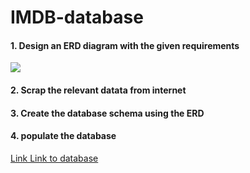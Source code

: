 # IMDB-database
#### 1. Design an ERD diagram with the given requirements
![](https://github.com/Krutikmehta/IMDB-database/blob/main/IMDB-database/ERD_compressed.png)
#### 2. Scrap the relevant datata from internet
#### 3. Create the database schema using the ERD
#### 4. populate the database

[Link Link to database](https://drive.google.com/file/d/1Uioi3JqlJqfoIC6qMIGWfnUKQWMiiHl1/view?usp=share_link)
